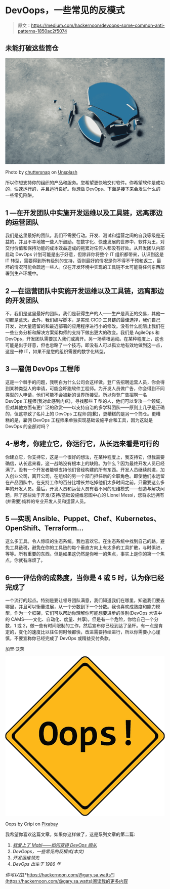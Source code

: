 # DevOops，一些常见的反模式

> 原文：<https://medium.com/hackernoon/devoops-some-common-anti-patterns-1850ac2f5074>

## 未能打破这些筒仓

![](img/6efaac46284e0d92773f2baa92b62e12.png)

Photo by [chuttersnap](https://unsplash.com/photos/Odc4dcsjUBw?utm_source=unsplash&utm_medium=referral&utm_content=creditCopyText) on [Unsplash](https://unsplash.com/?utm_source=unsplash&utm_medium=referral&utm_content=creditCopyText)

所以你想支持你的组织的产品和服务。您希望更快地交付软件。你希望软件是成功的，快速运行的，并且运行良好。你想做 DevOps。下面是接下来会发生什么的一些常见陷阱。

## 1 —在开发团队中实施开发运维以及工具链，远离那边的运营团队

我们是这里最好的团队。我们不需要行动。开发、测试和运营之间的自我等级是无益的，并且不幸地被一些人所鼓励。在数字化、快速发展的世界中，软件为王，对交付价值和保持功能的成本效益造成的拖累对任何人都没有好处。从开发团队内部启动 DevOps 计划可能是出于好意，但除非你将整个 IT 组织都带来，认识到这是 IT 转型，需要得到所有级别的支持，否则最好的情况是你不得不干预和返工，最坏的情况可能会疏远一些人。仅在开发环境中实现的工具链不太可能将任何东西部署到生产环境中。

## 2 —在运营团队中实施开发运维以及工具链，远离那边的开发团队

不，我们是这里最好的团队。我们是获得生产的人——生产是真正的交易，其他一切都是蓝天。此外，我们编写脚本，是实现 CICD 工具链的最佳选择，我们自己开发，对大量遗留的和最近部署的应用程序进行小的修改。没有什么能阻止我们在一些业务分析和解决方案架构师的支持下做出更大的改变。我们是 AgileOps 和 DevOps，开发团队需要加入我们或离开。另一场草根运动。在某种程度上，这也可能是出于好意，但也忽略了一个技巧，即没有人可以孤立地有效地做到这一点，这是一种 IT，如果不是您的组织需要的数字化转型。

## 3 —雇佣 DevOps 工程师

这是一个棘手的问题，我明白为什么公司会这样做。登广告招聘运营人员，你会得到某种类型人的申请，可能会吓跑软件工程师。为开发人员做广告，你会得到不同类型的人申请，他们可能不会被新的世界所接受。所以你登广告招聘一名 DevOps 工程师(我对此感到内疚)，寻找那些 T 型的人，他们可以专攻一个领域，但对其他方面有更广泛的欣赏——以支持自治的多学科团队——原则上几乎是正确的，但这导致了名片上的 DevOps 工程师(抱歉)，更糟糕的是另一个筒仓。更糟糕的是，雇佣 DevOps 工程师来单独实现基础设施平台和工具，因为这就是 DevOps 的全部对吗？

## 4-思考，你建立它，你运行它，从长远来看是可行的

你建立它，你支持它，这是一个很好的想法，在某种程度上，我支持它，但我需要确信，从长远来看，这一战略没有根本上的缺陷。为什么？因为最终开发人员已经满了。没有一个开发者能够支持他们曾经构建的所有东西。开发人员继续前进，加入创业公司，离开公司，在组织的另一个部门担任新的全职角色。即使他们永远留在产品团队中，在支持工作的百分比增长并吃掉他们太多时间之前，只需要这么多年的开发人员。最后，开发人员和运营人员有着不同的思维模式——创造与解决问题，除了那些处于开发/支持/基础设施维恩图中心的 Lionel Messi，您将永远拥有(并需要)纯粹的专业开发人员和运营人员。

## 5 —实现 Ansible、Puppet、Chef、Kubernetes、OpenShift、Terraform…

这么多工具。令人惊叹的生态系统。我也喜欢它。在生态系统中找到自己的路，避免工具链税，避免在你的工具链的每个垂直方向上有太多的工具扩散，与时俱进，等等。所有重要的东西。但是如果这仍然是你唯一的焦点，事实上是你的第一个焦点，你就有麻烦了。

## 6——评估你的成熟度，当你是 4 或 5 时，认为你已经完成了

一个流行的起点。特别是要让领导团队满意，我们知道我们在哪里，知道我们要去哪里，并且可以衡量进展，从一个分数到下一个分数。我也喜欢成熟度和能力模型，作为一个框架，它们可以帮助你理解你可能想要进步的类别(DevOps 术语中的 CAMS——文化、自动化、度量、共享)。但是有一个危险，你给自己一个分数，1 或 2，做一些有时间限制的工作，然后宣布你已经到达了圣杯。有一点是肯定的，变化的速度比以往任何时候都快，改进需要持续进行，所以你需要小心谨慎，不要宣称你已经完成了 DevOps 或精益交付条款。

加里·沃茨

![](img/5e166d2d954732d18eb2f3eff292c93b.png)

Oops by Cripi on [Pixabay](https://pixabay.com/en/error-404-panel-attention-work-3060993/)

我希望你喜欢这篇文章。如果你这样做了，这是系列文章的第二篇:

1.  [*我爱上了 Mabl——如何变得 DevOps 顺从*](https://hackernoon.com/i-fell-in-love-with-mabl-3b1d0a9cbb3f)
2.  *DevOops，一些常见的反模式(本文)*
3.  *开发运维领先*
4.  *DevOps 出生于 1986 年*

*你可以在*[*https://hackernoon.com/@gary.sa.watts*](https://hackernoon.com/@gary.sa.watts)阅读我的更多内容